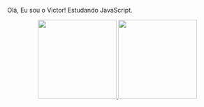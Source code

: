 Olá, Eu sou o Victor!
Estudando JavaScript.




<div align="center">
  <a href="https://github.com/victorgabriel18">
  <img height="180em" src="https://github-readme-stats.vercel.app/api?username=victorgabriel18&show_icons=true&theme=dark&include_all_commits=true&count_private=true"/>
  <img height="180em" src="https://github-readme-stats.vercel.app/api/top-langs/?username=victorgabriel18&layout=compact&langs_count=7&theme=dark"/>
</div>
